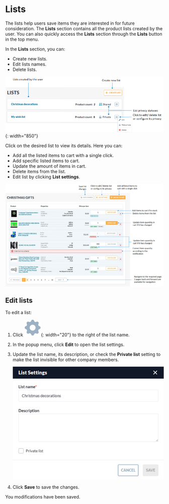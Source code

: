 # Lists

The lists help users save items they are interested in for future consideration. The **Lists** section contains all the product lists created by the user. You can also quickly access the **Lists** section through the **Lists** button in the top menu. 

In the **Lists** section, you can:

* Create new lists.
* Edit lists names.
* Delete lists.

![Lists](../media/lists.png){: width="850"}

Click on the desired list to view its details. Here you can:

* Add all the listed items to cart with a single click.
* Add specific listed items to cart.
* Update the amount of items in cart.
* Delete items from the list.
* Edit list by clicking **List settings**.

![list management](../media/list-management.png)

## Edit lists

To edit a list:

1. Click ![wheel](../media/wheel.png){: width="20"} to the right of the list name.
1. In the popup menu, click **Edit** to open the list settings.
1. Update the list name, its description, or check the **Private list** setting to make the list invisible for other company members.

    ![List settings](../media/list-settings.png)

1. Click **Save** to save the changes.

You modifications have been saved.
